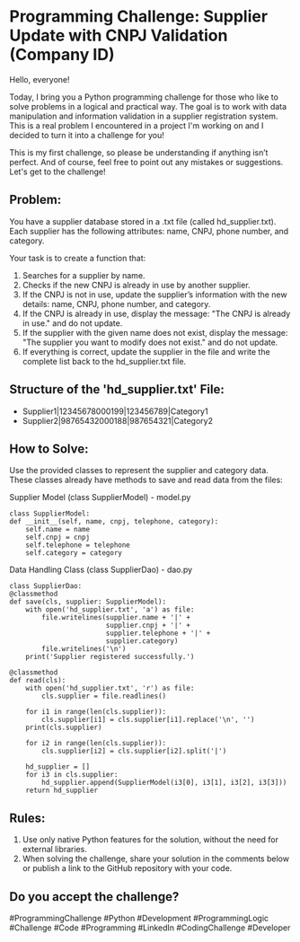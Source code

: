 # Programming Challenge: Supplier Update with CNPJ Validation (Company ID)
Hello, everyone!

Today, I bring you a Python programming challenge for those who like to solve problems in a logical and practical way. The goal is to work with data manipulation and information validation in a supplier registration system. This is a real problem I encountered in a project I'm working on and I decided to turn it into a challenge for you!

This is my first challenge, so please be understanding if anything isn’t perfect. And of course, feel free to point out any mistakes or suggestions. Let's get to the challenge!

## Problem:
You have a supplier database stored in a .txt file (called hd_supplier.txt). Each supplier has the following attributes: name, CNPJ, phone number, and category.

Your task is to create a function that:

1. Searches for a supplier by name.
2. Checks if the new CNPJ is already in use by another supplier.
3. If the CNPJ is not in use, update the supplier’s information with the new details: name, CNPJ, phone number, and category.
4. If the CNPJ is already in use, display the message: "The CNPJ is already in use." and do not update.
5. If the supplier with the given name does not exist, display the message: "The supplier you want to modify does not exist." and do not update.
6. If everything is correct, update the supplier in the file and write the complete list back to the hd_supplier.txt file.

## Structure of the 'hd_supplier.txt' File:
- Supplier1|12345678000199|123456789|Category1
- Supplier2|98765432000188|987654321|Category2

## How to Solve:
Use the provided classes to represent the supplier and category data. These classes already have methods to save and read data from the files:

Supplier Model (class SupplierModel) - model.py

    class SupplierModel:
    def __init__(self, name, cnpj, telephone, category):
        self.name = name
        self.cnpj = cnpj
        self.telephone = telephone
        self.category = category

Data Handling Class (class SupplierDao) - dao.py

    class SupplierDao:
    @classmethod
    def save(cls, supplier: SupplierModel):
        with open('hd_supplier.txt', 'a') as file:
            file.writelines(supplier.name + '|' + 
                            supplier.cnpj + '|' + 
                            supplier.telephone + '|' + 
                            supplier.category)
            file.writelines('\n')
        print('Supplier registered successfully.')

    @classmethod
    def read(cls):
        with open('hd_supplier.txt', 'r') as file:
            cls.supplier = file.readlines()

        for i1 in range(len(cls.supplier)):
            cls.supplier[i1] = cls.supplier[i1].replace('\n', '')
        print(cls.supplier)

        for i2 in range(len(cls.supplier)):
            cls.supplier[i2] = cls.supplier[i2].split('|')

        hd_supplier = []
        for i3 in cls.supplier:
            hd_supplier.append(SupplierModel(i3[0], i3[1], i3[2], i3[3]))
        return hd_supplier

## Rules:
1. Use only native Python features for the solution, without the need for external libraries.
2. When solving the challenge, share your solution in the comments below or publish a link to the GitHub repository with your code.

## Do you accept the challenge?
#ProgrammingChallenge #Python #Development #ProgrammingLogic #Challenge #Code #Programming #LinkedIn #CodingChallenge #Developer
